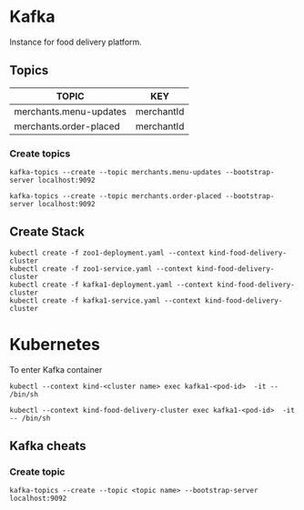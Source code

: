 
# Kafka

Instance for food delivery platform.

## Topics


|TOPIC                  |KEY        |
|-----------------------|-----------|
|merchants.menu-updates |merchantId |
|merchants.order-placed |merchantId |

### Create topics

```
kafka-topics --create --topic merchants.menu-updates --bootstrap-server localhost:9092

kafka-topics --create --topic merchants.order-placed --bootstrap-server localhost:9092

```

## Create Stack

```
kubectl create -f zoo1-deployment.yaml --context kind-food-delivery-cluster
kubectl create -f zoo1-service.yaml --context kind-food-delivery-cluster
kubectl create -f kafka1-deployment.yaml --context kind-food-delivery-cluster
kubectl create -f kafka1-service.yaml --context kind-food-delivery-cluster
```

# Kubernetes

To enter Kafka container

```
kubectl --context kind-<cluster name> exec kafka1-<pod-id>  -it -- /bin/sh

kubectl --context kind-food-delivery-cluster exec kafka1-<pod-id>  -it -- /bin/sh
```


## Kafka cheats

### Create topic

```
kafka-topics --create --topic <topic name> --bootstrap-server localhost:9092
```


